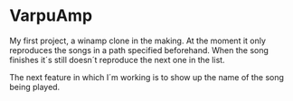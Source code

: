 # VarpuAmp
My first project, a winamp clone in the making.
At the moment it only reproduces the songs in a path specified beforehand.
When the song finishes it´s still doesn´t reproduce the next one in the list.

The next feature in which I´m working is to show up the name of the song being played.
